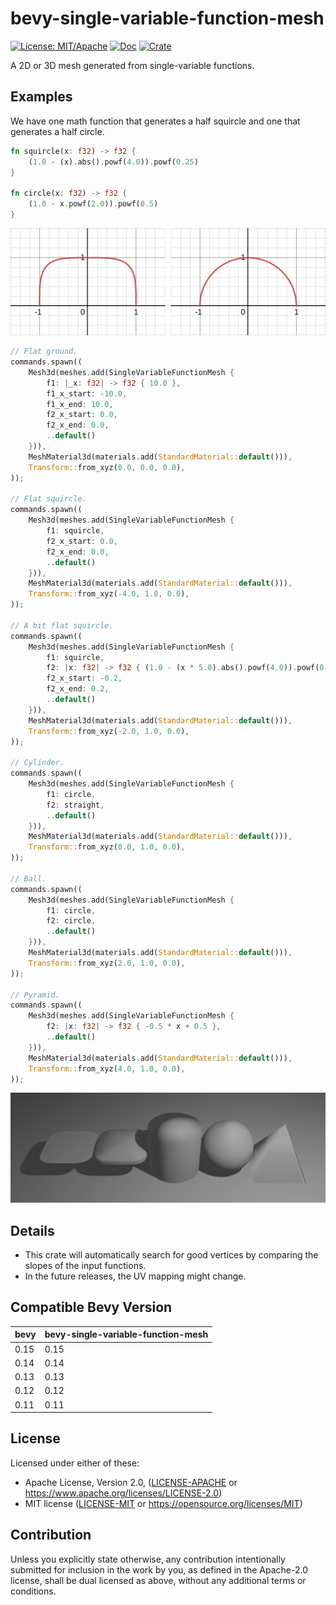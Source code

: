 # bevy-single-variable-function-mesh

[![License: MIT/Apache](https://img.shields.io/badge/License-MIT%20or%20Apache2-blue.svg)](https://opensource.org/licenses/MIT)
[![Doc](https://docs.rs/bevy-single-variable-function-mesh/badge.svg)](https://docs.rs/bevy-single-variable-function-mesh)
[![Crate](https://img.shields.io/crates/v/bevy-single-variable-function-mesh.svg)](https://crates.io/crates/bevy-single-variable-function-mesh)

A 2D or 3D mesh generated from single-variable functions.

## Examples

We have one math function that generates a half squircle and one that
generates a half circle.

```rust
fn squircle(x: f32) -> f32 {
    (1.0 - (x).abs().powf(4.0)).powf(0.25)
}

fn circle(x: f32) -> f32 {
    (1.0 - x.powf(2.0)).powf(0.5)
}
```

<img src="images/plots.png">

```rust
// Flat ground.
commands.spawn((
	Mesh3d(meshes.add(SingleVariableFunctionMesh {
		f1: |_x: f32| -> f32 { 10.0 },
		f1_x_start: -10.0,
		f1_x_end: 10.0,
		f2_x_start: 0.0,
		f2_x_end: 0.0,
		..default()
	})),
	MeshMaterial3d(materials.add(StandardMaterial::default())),
	Transform::from_xyz(0.0, 0.0, 0.0),
));

// Flat squircle.
commands.spawn((
	Mesh3d(meshes.add(SingleVariableFunctionMesh {
		f1: squircle,
		f2_x_start: 0.0,
		f2_x_end: 0.0,
		..default()
	})),
	MeshMaterial3d(materials.add(StandardMaterial::default())),
	Transform::from_xyz(-4.0, 1.0, 0.0),
));

// A bit flat squircle.
commands.spawn((
	Mesh3d(meshes.add(SingleVariableFunctionMesh {
		f1: squircle,
		f2: |x: f32| -> f32 { (1.0 - (x * 5.0).abs().powf(4.0)).powf(0.25) },
		f2_x_start: -0.2,
		f2_x_end: 0.2,
		..default()
	})),
	MeshMaterial3d(materials.add(StandardMaterial::default())),
	Transform::from_xyz(-2.0, 1.0, 0.0),
));

// Cylinder.
commands.spawn((
	Mesh3d(meshes.add(SingleVariableFunctionMesh {
		f1: circle,
		f2: straight,
		..default()
	})),
	MeshMaterial3d(materials.add(StandardMaterial::default())),
	Transform::from_xyz(0.0, 1.0, 0.0),
));

// Ball.
commands.spawn((
	Mesh3d(meshes.add(SingleVariableFunctionMesh {
		f1: circle,
		f2: circle,
		..default()
	})),
	MeshMaterial3d(materials.add(StandardMaterial::default())),
	Transform::from_xyz(2.0, 1.0, 0.0),
));

// Pyramid.
commands.spawn((
	Mesh3d(meshes.add(SingleVariableFunctionMesh {
		f2: |x: f32| -> f32 { -0.5 * x + 0.5 },
		..default()
	})),
	MeshMaterial3d(materials.add(StandardMaterial::default())),
	Transform::from_xyz(4.0, 1.0, 0.0),
));
```

<img src="images/examples.png">

## Details

- This crate will automatically search for good vertices by comparing the slopes
of the input functions.
- In the future releases, the UV mapping might change.

## Compatible Bevy Version

| bevy  | bevy-single-variable-function-mesh |
|-------|------------------------------------|
| 0.15  | 0.15                               |
| 0.14  | 0.14                               |
| 0.13  | 0.13                               |
| 0.12  | 0.12                               |
| 0.11  | 0.11                               |

## License

Licensed under either of these:

 * Apache License, Version 2.0, ([LICENSE-APACHE](LICENSE-APACHE) or
   https://www.apache.org/licenses/LICENSE-2.0)
 * MIT license ([LICENSE-MIT](LICENSE-MIT) or
   https://opensource.org/licenses/MIT)

## Contribution

Unless you explicitly state otherwise, any contribution intentionally submitted for inclusion in the work by you, as defined in the Apache-2.0 license, shall be dual licensed as above, without any additional terms or conditions.
